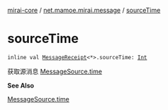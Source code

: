 [mirai-core](../index.md) / [net.mamoe.mirai.message](index.md) / [sourceTime](./source-time.md)

# sourceTime

`inline val `[`MessageReceipt`](-message-receipt/index.md)`<*>.sourceTime: `[`Int`](https://kotlinlang.org/api/latest/jvm/stdlib/kotlin/-int/index.html)

获取源消息 [MessageSource.time](../net.mamoe.mirai.message.data/-message-source/time.md)

**See Also**

[MessageSource.time](../net.mamoe.mirai.message.data/-message-source/time.md)

